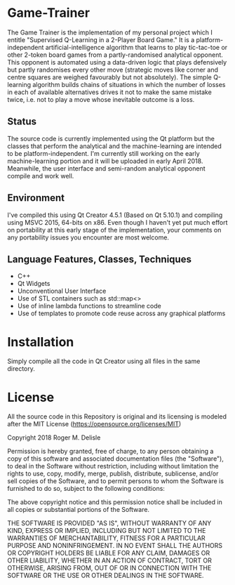# Game-Trainer

The Game Trainer is the implementation of my personal project which I entitle "Supervised Q-Learning in a 2-Player Board Game." It is a platform-independent artificial-intelligence algorithm that learns  to play tic-tac-toe or other 2-token board games from a partly-randomised analytical opponent. This opponent is automated using a data-driven logic that plays defensively but partly randomises every other move (strategic moves like corner and centre squares are weighed favourably but not absolutely). The simple Q-learning algorithm builds chains of situations in which the number of losses in each of available alternatives drives it not to make the same mistake twice, i.e. not to play a move whose inevitable outcome is a loss.

## Status
The source code is currently implemented using the Qt platform but the classes that perform the analytical and the machine-learning are intended to be platform-independent. I'm currently still working on the early machine-learning portion and it will be uploaded in early April 2018. Meanwhile, the user interface and semi-random analytical opponent compile and work well.

## Environment
I've compiled this using Qt Creator 4.5.1 (Based on Qt 5.10.1) and compiling using MSVC 2015, 64-bits on x86. Even though I haven't yet put much effort on portability at this early stage of the implementation, your comments on any portability issues you encounter are most welcome.

## Language Features, Classes, Techniques

- C++
- Qt Widgets
- Unconventional User Interface
- Use of STL containers such as std::map<>
- Use of inline lambda functions to streamline code
- Use of templates to promote code reuse across any graphical platforms

# Installation
 Simply compile all the code in Qt Creator using all files in the same directory.

# License
All the source code in this Repository is original and its licensing is modeled after the MIT License (https://opensource.org/licenses/MIT) 

Copyright 2018 Roger M. Delisle

Permission is hereby granted, free of charge, to any person obtaining a copy of this software and associated documentation files (the "Software"), to deal in the Software without restriction, including without limitation the rights to use, copy, modify, merge, publish, distribute, sublicense, and/or sell copies of the Software, and to permit persons to whom the Software is furnished to do so, subject to the following conditions:

The above copyright notice and this permission notice shall be included in all copies or substantial portions of the Software.

THE SOFTWARE IS PROVIDED "AS IS", WITHOUT WARRANTY OF ANY KIND, EXPRESS OR IMPLIED, INCLUDING BUT NOT LIMITED TO THE WARRANTIES OF MERCHANTABILITY, FITNESS FOR A PARTICULAR PURPOSE AND NONINFRINGEMENT. IN NO EVENT SHALL THE AUTHORS OR COPYRIGHT HOLDERS BE LIABLE FOR ANY CLAIM, DAMAGES OR OTHER LIABILITY, WHETHER IN AN ACTION OF CONTRACT, TORT OR OTHERWISE, ARISING FROM, OUT OF OR IN CONNECTION WITH THE SOFTWARE OR THE USE OR OTHER DEALINGS IN THE SOFTWARE.
